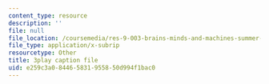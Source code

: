 ```yaml
---
content_type: resource
description: ''
file: null
file_location: /coursemedia/res-9-003-brains-minds-and-machines-summer-course-summer-2015/e259c3a084465831955850d994f1bac0_qTVDxXBK5A.vtt
file_type: application/x-subrip
resourcetype: Other
title: 3play caption file
uid: e259c3a0-8446-5831-9558-50d994f1bac0
---
```

